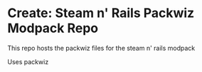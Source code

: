 # Create: Steam n' Rails Packwiz Modpack Repo

This repo hosts the packwiz files for the steam n' rails modpack

Uses packwiz
